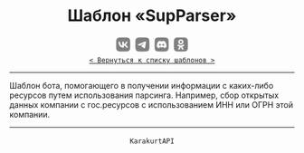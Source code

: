 <div align="center">
    <h1> Шаблон «SupParser» </h1>
    <img src="../MediaImg/MediaVK-.svg" height="30"/>
    <img src="../MediaImg/MediaTG-.svg" height="30"/>
    <img src="../MediaImg/MediaDC-.svg" height="30"/>
    <img src="../MediaImg/MediaOK-.svg" height="30"/>
    <br>
    <code><a href="../ReadMe.md">< Вернуться к списку шаблонов ></a></code>
    <hr>
</div>

<div align="left">
    Шаблон бота, помогающего в получении информации с каких-либо ресурсов путем использования парсинга.
    Например, сбор открытых данных компании с гос.ресурсов с использованием ИНН или ОГРН этой компании.
    <br>
    <hr>
</div>

<div align="center">
    <code>KarakurtAPI</code>
</div>